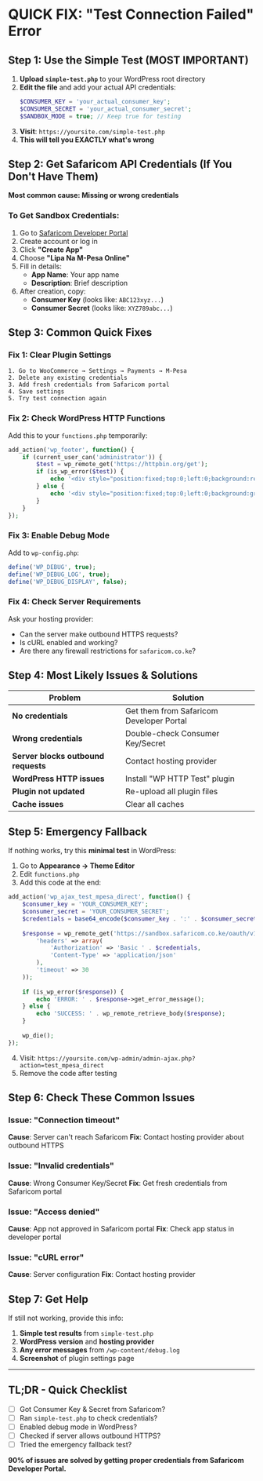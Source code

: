 # QUICK FIX: "Test Connection Failed" Error

## Step 1: Use the Simple Test (MOST IMPORTANT)

1. **Upload `simple-test.php`** to your WordPress root directory
2. **Edit the file** and add your actual API credentials:
   ```php
   $CONSUMER_KEY = 'your_actual_consumer_key';
   $CONSUMER_SECRET = 'your_actual_consumer_secret';
   $SANDBOX_MODE = true; // Keep true for testing
   ```
3. **Visit**: `https://yoursite.com/simple-test.php`
4. **This will tell you EXACTLY what's wrong**

## Step 2: Get Safaricom API Credentials (If You Don't Have Them)

**Most common cause: Missing or wrong credentials**

### To Get Sandbox Credentials:
1. Go to [Safaricom Developer Portal](https://developer.safaricom.co.ke/)
2. Create account or log in
3. Click **"Create App"**
4. Choose **"Lipa Na M-Pesa Online"**
5. Fill in details:
   - **App Name**: Your app name
   - **Description**: Brief description
6. After creation, copy:
   - **Consumer Key** (looks like: `ABC123xyz...`)
   - **Consumer Secret** (looks like: `XYZ789abc...`)

## Step 3: Common Quick Fixes

### Fix 1: Clear Plugin Settings
```
1. Go to WooCommerce → Settings → Payments → M-Pesa
2. Delete any existing credentials
3. Add fresh credentials from Safaricom portal
4. Save settings
5. Try test connection again
```

### Fix 2: Check WordPress HTTP Functions
Add this to your `functions.php` temporarily:
```php
add_action('wp_footer', function() {
    if (current_user_can('administrator')) {
        $test = wp_remote_get('https://httpbin.org/get');
        if (is_wp_error($test)) {
            echo '<div style="position:fixed;top:0;left:0;background:red;color:white;padding:10px;z-index:9999;">WordPress HTTP Error: ' . $test->get_error_message() . '</div>';
        } else {
            echo '<div style="position:fixed;top:0;left:0;background:green;color:white;padding:10px;z-index:9999;">WordPress HTTP Working</div>';
        }
    }
});
```

### Fix 3: Enable Debug Mode
Add to `wp-config.php`:
```php
define('WP_DEBUG', true);
define('WP_DEBUG_LOG', true);
define('WP_DEBUG_DISPLAY', false);
```

### Fix 4: Check Server Requirements
Ask your hosting provider:
- Can the server make outbound HTTPS requests?
- Is cURL enabled and working?
- Are there any firewall restrictions for `safaricom.co.ke`?

## Step 4: Most Likely Issues & Solutions

| Problem | Solution |
|---------|----------|
| **No credentials** | Get them from Safaricom Developer Portal |
| **Wrong credentials** | Double-check Consumer Key/Secret |
| **Server blocks outbound requests** | Contact hosting provider |
| **WordPress HTTP issues** | Install "WP HTTP Test" plugin |
| **Plugin not updated** | Re-upload all plugin files |
| **Cache issues** | Clear all caches |

## Step 5: Emergency Fallback

If nothing works, try this **minimal test** in WordPress:

1. Go to **Appearance → Theme Editor**
2. Edit `functions.php`
3. Add this code at the end:

```php
add_action('wp_ajax_test_mpesa_direct', function() {
    $consumer_key = 'YOUR_CONSUMER_KEY';
    $consumer_secret = 'YOUR_CONSUMER_SECRET';
    $credentials = base64_encode($consumer_key . ':' . $consumer_secret);
    
    $response = wp_remote_get('https://sandbox.safaricom.co.ke/oauth/v1/generate?grant_type=client_credentials', array(
        'headers' => array(
            'Authorization' => 'Basic ' . $credentials,
            'Content-Type' => 'application/json'
        ),
        'timeout' => 30
    ));
    
    if (is_wp_error($response)) {
        echo 'ERROR: ' . $response->get_error_message();
    } else {
        echo 'SUCCESS: ' . wp_remote_retrieve_body($response);
    }
    
    wp_die();
});
```

4. Visit: `https://yoursite.com/wp-admin/admin-ajax.php?action=test_mpesa_direct`
5. Remove the code after testing

## Step 6: Check These Common Issues

### Issue: "Connection timeout"
**Cause**: Server can't reach Safaricom
**Fix**: Contact hosting provider about outbound HTTPS

### Issue: "Invalid credentials"
**Cause**: Wrong Consumer Key/Secret
**Fix**: Get fresh credentials from Safaricom portal

### Issue: "Access denied"
**Cause**: App not approved in Safaricom portal
**Fix**: Check app status in developer portal

### Issue: "cURL error"
**Cause**: Server configuration
**Fix**: Contact hosting provider

## Step 7: Get Help

If still not working, provide this info:
1. **Simple test results** from `simple-test.php`
2. **WordPress version** and **hosting provider**
3. **Any error messages** from `/wp-content/debug.log`
4. **Screenshot** of plugin settings page

---

## TL;DR - Quick Checklist

- [ ] Got Consumer Key & Secret from Safaricom?
- [ ] Ran `simple-test.php` to check credentials?
- [ ] Enabled debug mode in WordPress?
- [ ] Checked if server allows outbound HTTPS?
- [ ] Tried the emergency fallback test?

**90% of issues are solved by getting proper credentials from Safaricom Developer Portal.**